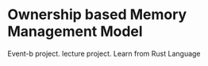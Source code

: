 # Ownership based Memory Management Model
Event-b project. lecture project. Learn from Rust Language

